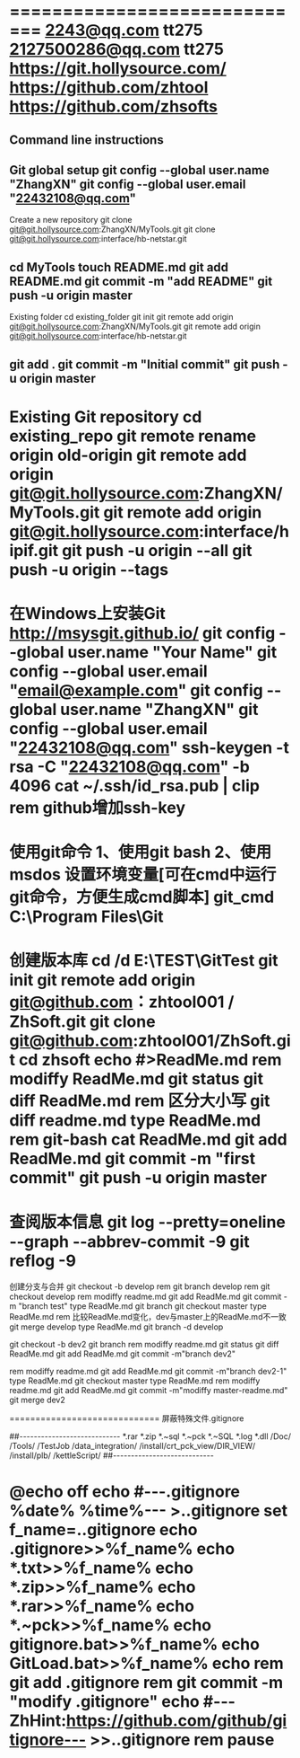 =============================
2243@qq.com tt275
2127500286@qq.com tt275
https://git.hollysource.com/
https://github.com/zhtool
https://github.com/zhsofts
=============================
Command line instructions
------------------
Git global setup
git config --global user.name "ZhangXN"
git config --global user.email "22432108@qq.com"
------------------
Create a new repository
git clone git@git.hollysource.com:ZhangXN/MyTools.git
git clone git@git.hollysource.com:interface/hb-netstar.git

cd MyTools
touch README.md
git add README.md
git commit -m "add README"
git push -u origin master
------------------
Existing folder
cd existing_folder
git init
git remote add origin git@git.hollysource.com:ZhangXN/MyTools.git
git remote add origin git@git.hollysource.com:interface/hb-netstar.git

git add .
git commit -m "Initial commit"
git push -u origin master
------------------
Existing Git repository
cd existing_repo
git remote rename origin old-origin
git remote add origin git@git.hollysource.com:ZhangXN/MyTools.git
git remote add origin git@git.hollysource.com:interface/hipif.git
git push -u origin --all
git push -u origin --tags 
=============================
在Windows上安装Git
http://msysgit.github.io/
git config --global user.name "Your Name" 
git config --global user.email "email@example.com"
git config --global user.name "ZhangXN"
git config --global user.email "22432108@qq.com"
ssh-keygen -t rsa -C "22432108@qq.com" -b 4096
cat ~/.ssh/id_rsa.pub | clip
rem github增加ssh-key 
=============================
使用git命令
  1、使用git bash
  2、使用msdos
      设置环境变量[可在cmd中运行git命令，方便生成cmd脚本]
	      git_cmd C:\Program Files\Git	   
=============================
创建版本库
cd /d E:\TEST\GitTest
git init
git remote add origin git@github.com：zhtool001 / ZhSoft.git
git clone git@github.com:zhtool001/ZhSoft.git
cd zhsoft
echo #>ReadMe.md
rem modiffy ReadMe.md
git status
git diff ReadMe.md 
  rem 区分大小写 git diff readme.md
type ReadMe.md
  rem git-bash cat ReadMe.md
git add ReadMe.md
git commit -m "first commit"
git push -u origin master
=============================
查阅版本信息
git log --pretty=oneline --graph --abbrev-commit -9
git reflog -9
=============================
创建分支与合并
git checkout -b develop
  rem git branch develop
  rem git checkout develop
rem modiffy readme.md
git add ReadMe.md
git commit -m "branch test"
type ReadMe.md
git branch
git checkout master
type ReadMe.md
  rem 比较ReadMe.md变化，dev与master上的ReadMe.md不一致
git merge develop
type ReadMe.md
git branch -d develop

git checkout -b dev2
git branch
rem modiffy readme.md
git status 
git diff ReadMe.md
git add ReadMe.md
git commit -m"branch dev2"

rem modiffy readme.md
git add ReadMe.md
git commit -m"branch dev2-1"
type ReadMe.md
git checkout master
type ReadMe.md
rem modiffy readme.md
git add ReadMe.md
git commit -m"modiffy master-readme.md"
git merge dev2
 
=============================
屏蔽特殊文件.gitignore

##----------------------------
*.rar
*.zip
*.~sql
*.~pck 
*.~SQL 
*.log
*.dll
/Doc/
/Tools/
/TestJob
/data_integration/
/install/crt_pck_view/DIR_VIEW/
/install/plb/
/kettleScript/
##----------------------------

@echo off
echo #---.gitignore %date% %time%--- >.\.gitignore
set f_name=.\.gitignore
echo .gitignore>>%f_name%
echo *.txt>>%f_name%
echo *.zip>>%f_name%
echo *.rar>>%f_name%
echo *.~pck>>%f_name%
echo gitignore.bat>>%f_name%
echo GitLoad.bat>>%f_name%
echo
rem git add .gitignore
rem git commit -m "modify .gitignore"
echo #---ZhHint:https://github.com/github/gitignore--- >>.\.gitignore
rem pause
=============================
